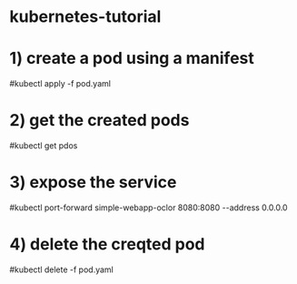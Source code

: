 # kubernetes-tutorial
  # 1) create a pod using a manifest 
  #kubectl apply -f pod.yaml
  # 2) get the created pods
  #kubectl get pdos
  # 3) expose the service
  #kubectl port-forward simple-webapp-oclor 8080:8080 --address 0.0.0.0
  # 4) delete the creqted pod
  #kubectl delete -f pod.yaml
